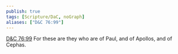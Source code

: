 ```yaml
---
publish: true
tags: [Scripture/DaC, noGraph]
aliases: ["D&C 76:99"]
---
```

[D&C 76:99](https://churchofjesuschrist.org/study/scriptures/dc-testament/dc/76?lang=eng&id=p99#p99) For these are they who are of Paul, and of Apollos, and of Cephas.
